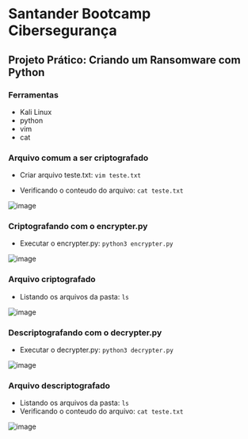 # Santander Bootcamp Cibersegurança

## Projeto Prático: Criando um Ransomware com Python

### Ferramentas

- Kali Linux
- python
- vim
- cat

### Arquivo comum a ser criptografado

- Criar arquivo teste.txt: ``` vim teste.txt ```
  
- Verificando o conteudo do arquivo: ``` cat teste.txt ```

![image](https://github.com/rissoli/cibersecurity-desafio-ransomware/assets/40303079/30145af5-5dd7-417d-a430-beb79556b808)


### Criptografando com o encrypter.py

- Executar o encrypter.py: ``` python3 encrypter.py ```

![image](https://github.com/rissoli/cibersecurity-desafio-ransomware/assets/40303079/e8a9e48b-3f0c-421d-b265-a6717f821ee7)


### Arquivo criptografado

- Listando os arquivos da pasta: ``` ls ```

![image](https://github.com/rissoli/cibersecurity-desafio-ransomware/assets/40303079/219242ed-18d0-416e-ac85-7a8d806b5cae)


### Descriptografando com o decrypter.py

- Executar o decrypter.py: ``` python3 decrypter.py ```

![image](https://github.com/rissoli/cibersecurity-desafio-ransomware/assets/40303079/758406a1-05aa-4b50-9628-a55845d0d447)


### Arquivo descriptografado

- Listando os arquivos da pasta: ``` ls ```
- Verificando o conteudo do arquivo: ``` cat teste.txt ```

![image](https://github.com/rissoli/cibersecurity-desafio-ransomware/assets/40303079/bdedb993-b8b4-4fa2-a8b5-2b46064ea7ae)
